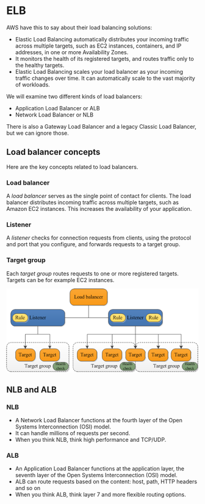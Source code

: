 # ELB

AWS have this to say about their load balancing solutions:

* Elastic Load Balancing automatically distributes your incoming traffic across multiple targets, such as EC2 instances, containers, and IP addresses, in one or more Availability Zones.&#x20;
* It monitors the health of its registered targets, and routes traffic only to the healthy targets.
* Elastic Load Balancing scales your load balancer as your incoming traffic changes over time. It can automatically scale to the vast majority of workloads.

We will examine two different kinds of load balancers:

* Application Load Balancer or ALB&#x20;
* Network Load Balancer or NLB

There is also a Gateway Load Balancer and a legacy Classic Load Balancer, but we can ignore those.&#x20;

## Load balancer concepts

Here are the key concepts related to load balancers.&#x20;

### Load balancer

A _load balancer_ serves as the single point of contact for clients. The load balancer distributes incoming traffic across multiple targets, such as Amazon EC2 instances. This increases the availability of your application.&#x20;

### Listener

A _listener_ checks for connection requests from clients, using the protocol and port that you configure, and forwards requests to a target group.

### Target group&#x20;

Each _target group_ routes requests to one or more registered targets. Targets can be for example EC2 instances.

![Load balancing in AWS ](<../../.gitbook/assets/image (276) (1) (1).png>)

## NLB and ALB

### NLB

* A Network Load Balancer functions at the fourth layer of the Open Systems Interconnection (OSI) model.&#x20;
* It can handle millions of requests per second.&#x20;
* When you think NLB, think high performance and TCP/UDP.

### ALB

* An Application Load Balancer functions at the application layer, the seventh layer of the Open Systems Interconnection (OSI) model.&#x20;
* ALB can route requests based on the content: host, path, HTTP headers and so on
* When you think ALB, think layer 7 and more flexible routing options.
